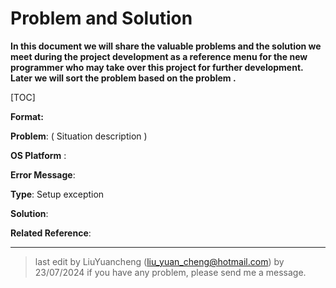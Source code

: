 # **Problem and Solution**

**In this document we will share the valuable problems and the solution we meet during the project development as a reference menu for the new programmer who may take over this project for further development. Later we will sort the problem based on the problem <type>.**

[TOC]

**Format:** 

**Problem**: ( Situation description )

**OS Platform** :

**Error Message**:

**Type**: Setup exception

**Solution**:

**Related Reference**:



------



> last edit by LiuYuancheng ([liu_yuan_cheng@hotmail.com](mailto:liu_yuan_cheng@hotmail.com)) by 23/07/2024 if you have any problem, please send me a message.